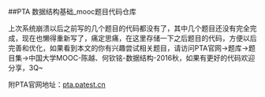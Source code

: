 ##PTA 数据结构基础_mooc题目代码仓库

上次系统崩溃以后之前写的几个题目的代码都没有了，其中几个题目还没有完全完成，现在也懒得重新写了，痛定思痛，在这里存储一下之后题目的代码，方便以后完善和优化，如果看到本文的你有兴趣尝试相关题目，请访问PTA官网->题库->题目集->中国大学MOOC-陈越、何钦铭-数据结构-2016秋，如果有更好的代码欢迎分享，3Q~

附PTA官网地址：[pta.patest.cn](https://pta.patest.cn "PTA官网首页")
